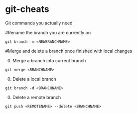 # git-cheats
Git  commands you actually need

#Rename the branch you are currently on
```
git branch -m <NEWBRANCHNAME> 
```
#Merge and delete a branch once finished with local changes

0. Merge a branch into current branch
```
git merge <BRANCHNAME>
```
0. Delete a local branch
```
git branch -d <BRANCHNAME>
```

0. Delete a remote branch
```
git push <REMOTENAME> --delete <BRANCHNAME>
```
